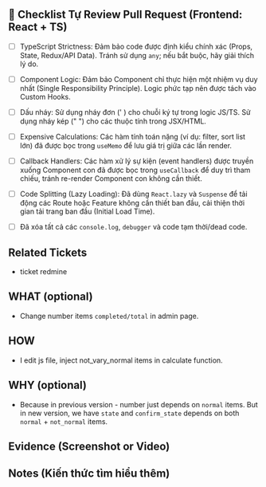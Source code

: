   ## 📝 Checklist Tự Review Pull Request (Frontend: React + TS)

  - [ ] TypeScript Strictness: Đảm bảo code được định kiểu chính xác (Props, State, Redux/API Data). Tránh sử dụng `any`; nếu bắt buộc, hãy giải thích lý do.
  - [ ] Component Logic: Đảm bảo Component chỉ thực hiện một nhiệm vụ duy nhất (Single Responsibility Principle). Logic phức tạp nên được tách vào Custom Hooks.
  - [ ] Dấu nháy: Sử dụng nháy đơn (' ) cho chuỗi ký tự trong logic JS/TS. Sử dụng nháy kép (" ") cho các thuộc tính trong JSX/HTML.
  - [ ] Expensive Calculations: Các hàm tính toán nặng (ví dụ: filter, sort list lớn) đã được bọc trong `useMemo` để lưu giá trị giữa các lần render.
  - [ ] Callback Handlers: Các hàm xử lý sự kiện (event handlers) được truyền xuống Component con đã được bọc trong `useCallback` để duy trì tham chiếu, tránh re-render Component con không cần thiết.
  - [ ] Code Splitting (Lazy Loading): Đã dùng `React.lazy` và `Suspense` để tải động các Route hoặc Feature không cần thiết ban đầu, cải thiện thời gian tải trang ban đầu (Initial Load Time).
  - [ ] Đã xóa tất cả các `console.log`, `debugger` và code tạm thời/dead code.


## Related Tickets
- ticket redmine

## WHAT (optional)
- Change number items `completed/total` in admin page.

## HOW
- I edit js file, inject not_vary_normal items in calculate function.

## WHY (optional)
- Because in previous version - number just depends on `normal` items. But in new version, we have `state` and `confirm_state` depends on both `normal` + `not_normal` items.

## Evidence (Screenshot or Video)


## Notes (Kiến thức tìm hiểu thêm)
